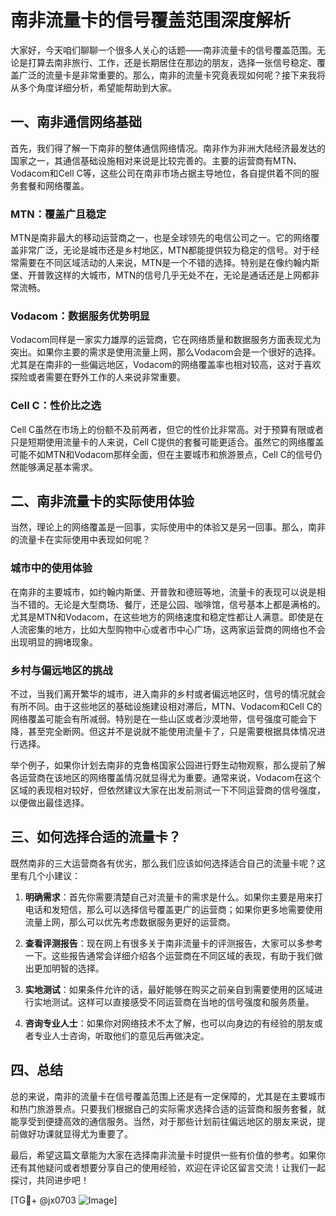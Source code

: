 # 南非流量卡的信号覆盖范围深度解析

大家好，今天咱们聊聊一个很多人关心的话题——南非流量卡的信号覆盖范围。无论是打算去南非旅行、工作，还是长期居住在那边的朋友，选择一张信号稳定、覆盖广泛的流量卡是非常重要的。那么，南非的流量卡究竟表现如何呢？接下来我将从多个角度详细分析，希望能帮助到大家。

## 一、南非通信网络基础

首先，我们得了解一下南非的整体通信网络情况。南非作为非洲大陆经济最发达的国家之一，其通信基础设施相对来说是比较完善的。主要的运营商有MTN、Vodacom和Cell C等，这些公司在南非市场占据主导地位，各自提供着不同的服务套餐和网络覆盖。

### MTN：覆盖广且稳定

MTN是南非最大的移动运营商之一，也是全球领先的电信公司之一。它的网络覆盖非常广泛，无论是城市还是乡村地区，MTN都能提供较为稳定的信号。对于经常需要在不同区域活动的人来说，MTN是一个不错的选择。特别是在像约翰内斯堡、开普敦这样的大城市，MTN的信号几乎无处不在，无论是通话还是上网都非常流畅。

### Vodacom：数据服务优势明显

Vodacom同样是一家实力雄厚的运营商，它在网络质量和数据服务方面表现尤为突出。如果你主要的需求是使用流量上网，那么Vodacom会是一个很好的选择。尤其是在南非的一些偏远地区，Vodacom的网络覆盖率也相对较高，这对于喜欢探险或者需要在野外工作的人来说非常重要。

### Cell C：性价比之选

Cell C虽然在市场上的份额不及前两者，但它的性价比非常高。对于预算有限或者只是短期使用流量卡的人来说，Cell C提供的套餐可能更适合。虽然它的网络覆盖可能不如MTN和Vodacom那样全面，但在主要城市和旅游景点，Cell C的信号仍然能够满足基本需求。

## 二、南非流量卡的实际使用体验

当然，理论上的网络覆盖是一回事，实际使用中的体验又是另一回事。那么，南非的流量卡在实际使用中表现如何呢？

### 城市中的使用体验

在南非的主要城市，如约翰内斯堡、开普敦和德班等地，流量卡的表现可以说是相当不错的。无论是大型商场、餐厅，还是公园、咖啡馆，信号基本上都是满格的。尤其是MTN和Vodacom，在这些地方的网络速度和稳定性都让人满意。即使是在人流密集的地方，比如大型购物中心或者市中心广场，这两家运营商的网络也不会出现明显的拥堵现象。

### 乡村与偏远地区的挑战

不过，当我们离开繁华的城市，进入南非的乡村或者偏远地区时，信号的情况就会有所不同。由于这些地区的基础设施建设相对滞后，MTN、Vodacom和Cell C的网络覆盖可能会有所减弱。特别是在一些山区或者沙漠地带，信号强度可能会下降，甚至完全断网。但这并不是说就不能使用流量卡了，只是需要根据具体情况进行选择。

举个例子，如果你计划去南非的克鲁格国家公园进行野生动物观察，那么提前了解各运营商在该地区的网络覆盖情况就显得尤为重要。通常来说，Vodacom在这个区域的表现相对较好，但依然建议大家在出发前测试一下不同运营商的信号强度，以便做出最佳选择。

## 三、如何选择合适的流量卡？

既然南非的三大运营商各有优劣，那么我们应该如何选择适合自己的流量卡呢？这里有几个小建议：

1. **明确需求**：首先你需要清楚自己对流量卡的需求是什么。如果你主要是用来打电话和发短信，那么可以选择信号覆盖更广的运营商；如果你更多地需要使用流量上网，那么可以优先考虑数据服务更好的运营商。

2. **查看评测报告**：现在网上有很多关于南非流量卡的评测报告，大家可以多参考一下。这些报告通常会详细介绍各个运营商在不同区域的表现，有助于我们做出更加明智的选择。

3. **实地测试**：如果条件允许的话，最好能够在购买之前亲自到需要使用的区域进行实地测试。这样可以直接感受不同运营商在当地的信号强度和服务质量。

4. **咨询专业人士**：如果你对网络技术不太了解，也可以向身边的有经验的朋友或者专业人士咨询，听取他们的意见后再做决定。

## 四、总结

总的来说，南非的流量卡在信号覆盖范围上还是有一定保障的，尤其是在主要城市和热门旅游景点。只要我们根据自己的实际需求选择合适的运营商和服务套餐，就能享受到便捷高效的通信服务。当然，对于那些计划前往偏远地区的朋友来说，提前做好功课就显得尤为重要了。

最后，希望这篇文章能为大家在选择南非流量卡时提供一些有价值的参考。如果你还有其他疑问或者想要分享自己的使用经验，欢迎在评论区留言交流！让我们一起探讨，共同进步吧！

[TG💪+ @jx0703 ![Image](https://github.com/user-attachments/assets/dbca1d08-cadb-493c-b0ec-ad6f7a83f270)]